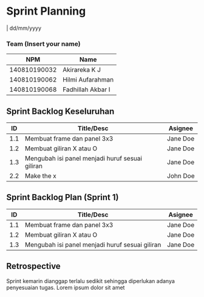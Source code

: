 # Sprint Planning 
| dd/mm/yyyy

### Team (Insert your name)
| NPM           | Name        |
| ------------- |-------------|
| 140810190032  | Akirareka K J    |
| 140810190062  | Hilmi Aufarahman    |
| 140810190068  | Fadhillah Akbar I |

## Sprint Backlog Keseluruhan 
| ID  | Title/Desc | Asignee | 
| --- | ---------- | ------- | 
| 1.1 | Membuat frame dan panel 3x3 | Jane Doe |
| 1.2 | Membuat giliran X atau O | Jane Doe |
| 1.3 | Mengubah isi panel menjadi huruf sesuai giliran | Jane Doe |
| 2.2 | Make the x | John Doe | 

## Sprint Backlog Plan (Sprint 1)
| ID  | Title/Desc | Asignee | 
| --- | ---------- | ------- | 
| 1.1 | Membuat frame dan panel 3x3 | Jane Doe |
| 1.2 | Membuat giliran X atau O | Jane Doe |
| 1.3 | Mengubah isi panel menjadi huruf sesuai giliran | Jane Doe |

## Retrospective 

Sprint kemarin dianggap terlalu sedikit sehingga diperlukan adanya penyesuaian tugas. Lorem ipsum dolor sit amet

